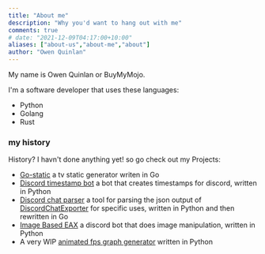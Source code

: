 ```yaml
---
title: "About me"
description: "Why you'd want to hang out with me"
comments: true
# date: "2021-12-09T04:17:00+10:00"
aliases: ["about-us","about-me","about"]
author: "Owen Quinlan"
---
```


My name is Owen Quinlan or BuyMyMojo.


I'm a software developer that uses these languages:


   * Python
   * Golang
   * Rust


### my history


History? I havn't done anything yet! so go check out my Projects:


   * [Go-static](https://gitlab.com/BuyMyMojo/go-static) a tv static generator writen in Go
   * [Discord timestamp bot](https://gitlab.com/BuyMyMojo/discord-timestamp-bot) a bot that creates timestamps for discord, written in Python
   * [Discord chat parser](https://gitlab.com/BuyMyMojo/discord-chat-parser) a tool for parsing the json output of [DiscordChatExporter](https://github.com/Tyrrrz/DiscordChatExporter) for specific uses, written in Python and then rewritten in Go
   * [Image Based EAX](https://gitlab.com/BuyMyMojo/Image-Based-EAX) a discord bot that does image manipulation, written in Python
   * A very WIP [animated fps graph generator](https://gitlab.com/BuyMyMojo/Video-FPS-overlay) written in Python

